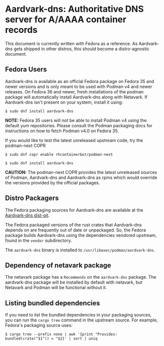 # Aardvark-dns: Authoritative DNS server for A/AAAA container records

This document is currently written with Fedora as a reference. As Aardvark-dns
gets shipped in other distros, this should become a distro-agnostic
document.

## Fedora Users
Aardvark-dns is available as an officlal Fedora package on Fedora 35 and newer versions
and is only meant to be used with Podman v4 and newer releases. On Fedora 36
and newer, fresh installations of the podman package will automatically install
Aardvark-dns along with Netavark. If Aardvark-dns isn't present on your system,
install it using:

```console
$ sudo dnf install aardvark-dns
```

**NOTE:** Fedora 35 users will not be able to install Podman v4 using the default yum
repositories. Please consult the Podman packaging docs for instructions on how
to fetch Podman v4.0 on Fedora 35.

If you would like to test the latest unreleased upstream code, try the
podman-next COPR

```console
$ sudo dnf copr enable rhcontainerbot/podman-next

$ sudo dnf install aardvark-dns
```

**CAUTION:** The podman-next COPR provides the latest unreleased sources of Podman,
Aardvark-dns and Aardvark-dns as rpms which would override the versions provided by
the official packages.

## Distro Packagers

The Fedora packaging sources for Aardvark-dns are available at the [Aardvark-dns
dist-git](https://src.fedoraproject.org/rpms/aardvark-dns).

The Fedora packaged versions of the rust crates that Aardvark-dns depends on are
frequently out of date or unpackaged. So, the Fedora package builds Aardvark-dns using
the dependencies vendored upstream, found in the `vendor` subdirectory.

The `aardvark-dns` binary is installed to `/usr/libexec/podman/aardvark-dns`.

## Dependency of netavark package
The netavark package has a `Recommends` on the `aardvark-dns` package. The
aardvark-dns package will be installed by default with netavark, but Netavark
and Podman will be functional without it.

## Listing bundled dependencies
If you need to list the bundled dependencies in your packaging sources, you can
run the `cargo tree` command in the upstream source.
For example, Fedora's packaging source uses:

```
$ cargo tree --prefix none | awk '{print "Provides: bundled(crate("$1")) = "$2}' | sort | uniq
```
